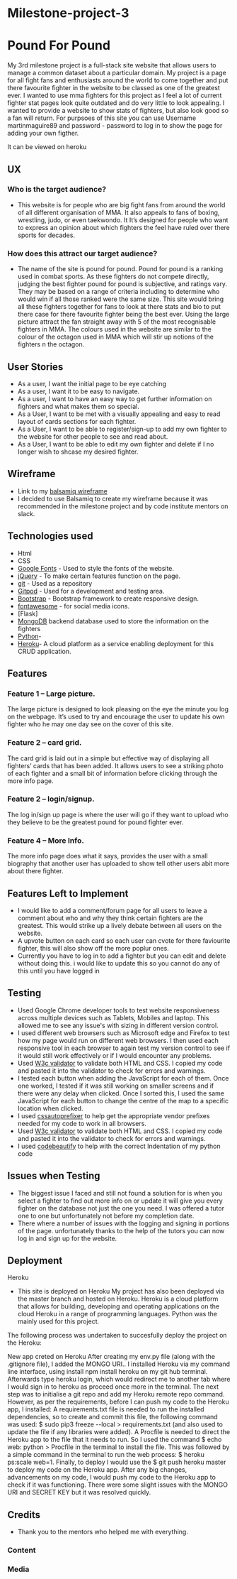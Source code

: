 # Milestone-project-3
# Pound For Pound

My 3rd milestone project is a full-stack site website that allows users to manage a common dataset about a particular domain. My project is a page for all fight fans and enthusiasts around the world to come together and put there favourite fighter in the website to be classed as one of the greatest ever. I wanted to use mma fighters for this project as I feel a lot of current fighter stat pages look quite outdated and do very little to look appealing. I wanted to provide a website to show stats of fighters, but also look good so a fan will return.  For purpsoes of this site you can use Username martinmaguire89 and password - password to log in to show the page for adding your own figther. 

It can be viewed on heroku 

## UX
### Who is the target audience?
*	This website is for people who are big fight fans from around the world of all different organisation of MMA. It also appeals to fans of boxing, wrestling, judo, or even taekwondo. It It’s designed for people who want to express an opinion about which fighters the feel have ruled over there sports for decades. 


### How does this attract our target audience?
* The name of the site is pound for pound. Pound for pound is a ranking used in combat sports. As these fighters do not compete directly, judging the best fighter pound for pound is subjective, and ratings vary. They may be based on a range of criteria including to determine who would win if all those ranked were the same size. This site would bring all these fighters together for fans to look at there stats and bio to put there case for there favourite fighter being the best ever. 
Using the large picture attract the fan straight away with 5 of the most recognisable fighters in MMA. The colours used in the website are similar to the colour of the octagon used in MMA which will stir up notions of the fighters n the octagon. 


## User Stories
*	As a user, I want the initial page to be eye catching
*	As a user, I want it to be easy to navigate.
*	As a user, I want to have an easy way to get further information on fighters and what makes them so special.
* As a User, I want to be met with a visually appealing and easy to read layout of cards sections for each fighter.
*	As a User, I want to be able to register/sign-up to add my own fighter to the website for other people to see and read about. 
* As a User, I want to be able to edit my own fighter and delete if I no longer wish to shcase my desired fighter. 


## Wireframe
* Link to my [balsamiq wireframe](https://github.com/martinmaguire89/milestone-project-3/blob/master/milestone%20project-3.pdf)
*	I decided to use Balsamiq to create my wireframe because it was recommended in the milestone project and by code institute mentors on slack.

## Technologies used
* Html
*	CSS
*	[Google Fonts](https://fonts.google.com/) - Used to style the fonts of the website.
*	[jQuery](https://jquery.com/) - To make certain features function on the page.
*	[git](https://github.com/) - Used as a repository
*	[Gitpod](https://chrome.google.com/webstore/detail/gitpod-online-ide/dodmmooeoklaejobgleioelladacbeki) - Used for a development and testing area.
*	[Bootstrap](https://www.bootstrapcdn.com/) - Bootstrap framework to create responsive design.
*	[fontawesome](https://fontawesome.com/) - for social media icons.
* [Flask]
* [MongoDB](https://www.mongodb.com/) backend database used to store the information on the fighters
* [Python](https://www.python.org/)- 
* [Heroku](https://dashboard.heroku.com/auth/heroku/callback?code=61fc81a2-ba86-42ec-ac96-a904a0153b77)- A cloud platform as a service enabling deployment for this CRUD application.


## Features
### Feature 1 – Large picture.
The large picture is designed to look pleasing on the eye the minute you log on the webpage. It’s used to try and encourage the user to update his own fighter who he may one day see on the cover of this site.
### Feature 2 –  card grid.
The card grid is laid out in a simple but effective way of displaying all fighters’ cards that has been added. It allows users to see a striking photo of each fighter and a small bit of information before clicking through the more info page.
### Feature 2 –  login/signup.
The log in/sign up page is where the user will go if they want to upload who they believe to be the greatest pound for pound fighter ever.
### Feature 4 – More Info.
The more info page does what it says, provides the user with a small biography that another user has uploaded to show tell other users abit more about there fighter. 


## Features Left to Implement
* I would like to add a comment/forum page for all users to leave a comment about who and why they think certain fighters are the greatest. This would strike up a lively debate between all users on the website.
* A upvote button on each card so each user can cvote for there faviourite fighter, this will also show off the more poplur ones.
* Currently you have to log in to add a fighter but you can edit and delete without doing this. i would like to update this so you cannot do any of this until you have logged in
## Testing
* Used Google Chrome developer tools to test website responsiveness across multiple devices such as Tablets, Mobiles and laptop. This allowed me to see any issue's with sizing in different version control.
*  I used different web browsers such as Microsoft edge and Firefox to test how my page would run on different web browsers. I then used each responsive tool in each browser to again test my version control to see if it would still work effectively or if I would encounter any problems. 
* Used [W3c validator](https://validator.w3.org/) to validate both HTML and CSS. I copied my code and pasted it into the validator to check for errors and warnings.
* I tested each button when adding the JavaScript for each of them. Once one worked, I tested if it was still working on smaller screens and if there were any delay when clicked. Once I sorted this, I used the same JavaScript for each button to change the centre of the map to a specific location when clicked.
* I used [cssautoprefixer](https://autoprefixer.github.io/) to help get the appropriate vendor prefixes needed for my code to work in all browsers.
* Used [W3c validator](https://validator.w3.org/) to validate both HTML and CSS. I copied my code and pasted it into the validator to check for errors and warnings.
*  I used [codebeautify](https://codebeautify.org/python-formatter-beautifier) to help with the correct Indentation of my python code

## Issues when Testing
* The biggest issue I faced and still not found a solution for is when you select a fighter to find out more info on or update it will give you every fighter on the database not just the one you need. I was offered a tutor one to one but unfortunately not before my completion date.
* There where a number of issues with the logging and signing in portions of the page. unfortunately thanks to the help of the tutors you can now log in and sign up for the website. 

## Deployment
Heroku
* This site is deployed on Heroku
My project has also been deployed via the master branch and hosted on Heroku. Heroku is a cloud platform that allows for building, developing and operating applications on the cloud Heroku in a range of programming languages. Python was the mainly used for this project.

The following process was undertaken to succesfully deploy the project on the Heroku:

New app creted on Heroku
After creating my env.py file (along with the .gitignore file), I added the MONGO URI..
I installed Heroku via my command line interface, using install npm install heroku on my git hub terminal.
Afterwards type heroku login, which would redirect me to another tab where I would sign in to heroku as proceed once more in the terminal.
The next step was to initialise a git repo and add my Heroku remote repo command.
However, as per the requirements, before I can push my code to the Heroku app, I installed:
A requirements.txt file is needed to run the installed dependencies, so to create and commit this file, the following command was used: $ sudo pip3 freeze --local > requirements.txt (and also used to update the file if any libraries were added).
A Procfile is needed to direct the Heroku app to the file that it needs to run. So I used the command $ echo web: python > Procfile in the terminal to install the file. This was followed by a simple command in the terminal to run the web process: $ heroku ps:scale web=1.
Finally, to deploy I would use the $ git push heroku master to deploy my code on the Heroku app.
After any big changes, advancements on my code, I would push my code to the Heroku app to check if it was functioning. There were some slight issues with the MONGO URI and SECRET KEY but it was resolved quickly.


## Credits
* Thank you to the mentors who helped me with everything. 
### Content

### Media

